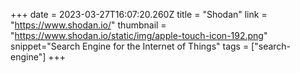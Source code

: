 +++
date = 2023-03-27T16:07:20.260Z
title = "Shodan"
link = "https://www.shodan.io/"
thumbnail = "https://www.shodan.io/static/img/apple-touch-icon-192.png"
snippet="Search Engine for the Internet of Things"
tags = ["search-engine"]
+++
